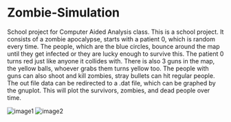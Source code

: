 # Zombie-Simulation
School project for Computer Aided Analysis class.
This is a school project. It consists of a zombie apocalypse, starts with a patient 0, which is random every time.  The people, which are the blue circles, bounce around the map until they get infected or they are lucky enough to survive this. The patient 0 turns red just like anyone it collides with. There is also 3 guns in the map, the yellow balls, whoever grabs them turns yellow too. The people with guns can also shoot and kill zombies, stray bullets can hit regular people.  
The out file data can be redirected to a .dat file, which can be graphed by the gnuplot. This will plot the survivors, zombies, and dead people over time.

![image1](https://github.com/user-attachments/assets/1998c4c1-8580-4e26-97b4-389196724245)
![image2](https://github.com/user-attachments/assets/3ae27405-cfae-4d71-b3b7-f25ee957a5d3)

